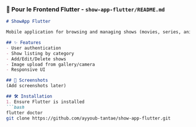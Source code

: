 
### 📱 Pour le Frontend Flutter - `show-app-flutter/README.md`
```markdown
# ShowApp Flutter

Mobile application for browsing and managing shows (movies, series, anime).

## ✨ Features
- User authentication
- Show listing by category
- Add/Edit/Delete shows
- Image upload from gallery/camera
- Responsive UI

## 📸 Screenshots
(Add screenshots later)

## 🛠️ Installation
1. Ensure Flutter is installed
```bash
flutter doctor
git clone https://github.com/ayyoub-tantae/show-app-flutter.git
